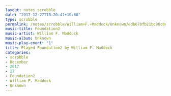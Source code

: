```yaml
---
layout: notes_scrobble
date: "2017-12-27T13:20:41+10:00"
type: scrobble
permalink: /notes/scrobble/William+F.+Maddock/Unknown/edb67bfb21bc98c0d6ee6ef0844fdcdde118091e.html
music-title: Foundation2
music-artist: William F. Maddock
music-album: Unknown
music-play-count: "1"
title: Played Foundation2 by William F. Maddock
categories:
- scrobble
- December
- 2017
- 27
- Foundation2
- William F. Maddock
- Unknown
---
```

